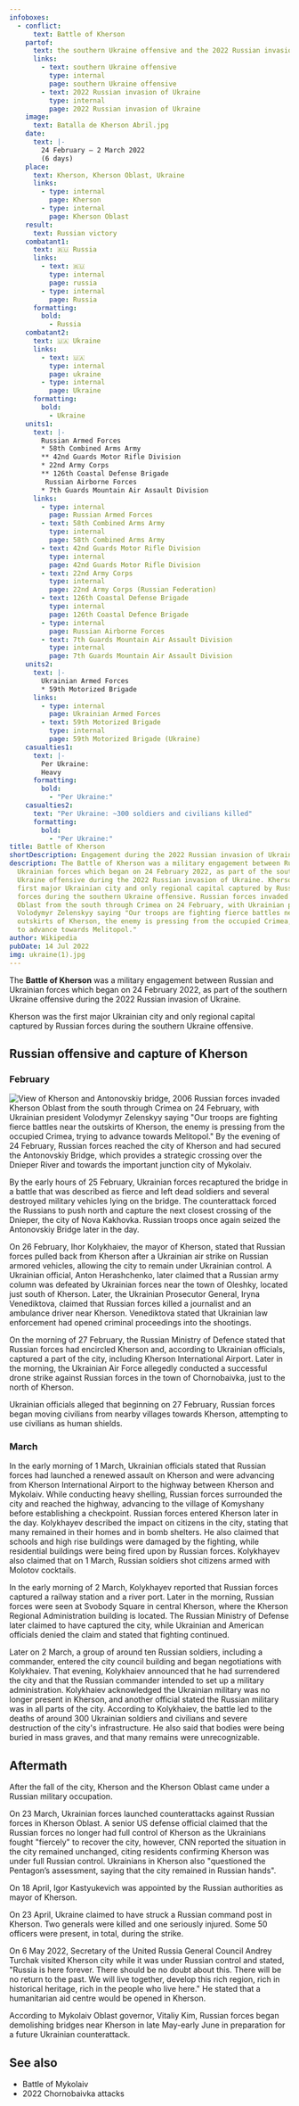 ```yaml
---
infoboxes:
  - conflict:
      text: Battle of Kherson
    partof:
      text: the southern Ukraine offensive and the 2022 Russian invasion of Ukraine
      links:
        - text: southern Ukraine offensive
          type: internal
          page: southern Ukraine offensive
        - text: 2022 Russian invasion of Ukraine
          type: internal
          page: 2022 Russian invasion of Ukraine
    image:
      text: Batalla de Kherson Abril.jpg
    date:
      text: |-
        24 February – 2 March 2022
        (6 days)
    place:
      text: Kherson, Kherson Oblast, Ukraine
      links:
        - type: internal
          page: Kherson
        - type: internal
          page: Kherson Oblast
    result:
      text: Russian victory
    combatant1:
      text: 🇷🇺 Russia
      links:
        - text: 🇷🇺
          type: internal
          page: russia
        - type: internal
          page: Russia
      formatting:
        bold:
          - Russia
    combatant2:
      text: 🇺🇦 Ukraine
      links:
        - text: 🇺🇦
          type: internal
          page: ukraine
        - type: internal
          page: Ukraine
      formatting:
        bold:
          - Ukraine
    units1:
      text: |-
        Russian Armed Forces
        * 58th Combined Arms Army
        ** 42nd Guards Motor Rifle Division 
        * 22nd Army Corps
        ** 126th Coastal Defense Brigade 
         Russian Airborne Forces
        * 7th Guards Mountain Air Assault Division
      links:
        - type: internal
          page: Russian Armed Forces
        - text: 58th Combined Arms Army
          type: internal
          page: 58th Combined Arms Army
        - text: 42nd Guards Motor Rifle Division
          type: internal
          page: 42nd Guards Motor Rifle Division
        - text: 22nd Army Corps
          type: internal
          page: 22nd Army Corps (Russian Federation)
        - text: 126th Coastal Defense Brigade
          type: internal
          page: 126th Coastal Defence Brigade
        - type: internal
          page: Russian Airborne Forces
        - text: 7th Guards Mountain Air Assault Division
          type: internal
          page: 7th Guards Mountain Air Assault Division
    units2:
      text: |-
        Ukrainian Armed Forces
        * 59th Motorized Brigade
      links:
        - type: internal
          page: Ukrainian Armed Forces
        - text: 59th Motorized Brigade
          type: internal
          page: 59th Motorized Brigade (Ukraine)
    casualties1:
      text: |-
        Per Ukraine:
        Heavy
      formatting:
        bold:
          - "Per Ukraine:"
    casualties2:
      text: "Per Ukraine: ~300 soldiers and civilians killed"
      formatting:
        bold:
          - "Per Ukraine:"
title: Battle of Kherson
shortDescription: Engagement during the 2022 Russian invasion of Ukraine
description: The Battle of Kherson was a military engagement between Russian and
  Ukrainian forces which began on 24 February 2022, as part of the southern
  Ukraine offensive during the 2022 Russian invasion of Ukraine. Kherson was the
  first major Ukrainian city and only regional capital captured by Russian
  forces during the southern Ukraine offensive. Russian forces invaded Kherson
  Oblast from the south through Crimea on 24 February, with Ukrainian president
  Volodymyr Zelenskyy saying "Our troops are fighting fierce battles near the
  outskirts of Kherson, the enemy is pressing from the occupied Crimea, trying
  to advance towards Melitopol."
author: Wikipedia
pubDate: 14 Jul 2022
img: ukraine(1).jpg
---
```


The **Battle of Kherson** was a military engagement between Russian and Ukrainian forces which began on 24 February 2022, as part of the southern Ukraine offensive during the 2022 Russian invasion of Ukraine.

Kherson was the first major Ukrainian city and only regional capital captured by Russian forces during the southern Ukraine offensive.

## Russian offensive and capture of Kherson

### February

![View of Kherson and Antonovskiy bridge, 2006](https://wikipedia.org/wiki/Special:Redirect/file/View_of_Kherson_and_Antonovskiy_bridge%2C_2006.jpg?)
Russian forces invaded Kherson Oblast from the south through Crimea on 24 February, with Ukrainian president Volodymyr Zelenskyy saying "Our troops are fighting fierce battles near the outskirts of Kherson, the enemy is pressing from the occupied Crimea, trying to advance towards Melitopol." By the evening of 24 February, Russian forces reached the city of Kherson and had secured the Antonovskiy Bridge, which provides a strategic crossing over the Dnieper River and towards the important junction city of Mykolaiv.

By the early hours of 25 February, Ukrainian forces recaptured the bridge in a battle that was described as fierce and left dead soldiers and several destroyed military vehicles lying on the bridge. The counterattack forced the Russians to push north and capture the next closest crossing of the Dnieper, the city of Nova Kakhovka. Russian troops once again seized the Antonovskiy Bridge later in the day.

On 26 February, Ihor Kolykhaiev, the mayor of Kherson, stated that Russian forces pulled back from Kherson after a Ukrainian air strike on Russian armored vehicles, allowing the city to remain under Ukrainian control. A Ukrainian official, Anton Herashchenko, later claimed that a Russian army column was defeated by Ukrainian forces near the town of Oleshky, located just south of Kherson. Later, the Ukrainian Prosecutor General, Iryna Venediktova, claimed that Russian forces killed a journalist and an ambulance driver near Kherson. Venediktova stated that Ukrainian law enforcement had opened criminal proceedings into the shootings.

On the morning of 27 February, the Russian Ministry of Defence stated that Russian forces had encircled Kherson and, according to Ukrainian officials, captured a part of the city, including Kherson International Airport. Later in the morning, the Ukrainian Air Force allegedly conducted a successful drone strike against Russian forces in the town of Chornobaivka, just to the north of Kherson.

Ukrainian officials alleged that beginning on 27 February, Russian forces began moving civilians from nearby villages towards Kherson, attempting to use civilians as human shields.

### March

In the early morning of 1 March, Ukrainian officials stated that Russian forces had launched a renewed assault on Kherson and were advancing from Kherson International Airport to the highway between Kherson and Mykolaiv. While conducting heavy shelling, Russian forces surrounded the city and reached the highway, advancing to the village of Komyshany before establishing a checkpoint. Russian forces entered Kherson later in the day. Kolykhayev described the impact on citizens in the city, stating that many remained in their homes and in bomb shelters. He also claimed that schools and high rise buildings were damaged by the fighting, while residential buildings were being fired upon by Russian forces. Kolykhayev also claimed that on 1 March, Russian soldiers shot citizens armed with Molotov cocktails.

In the early morning of 2 March, Kolykhayev reported that Russian forces captured a railway station and a river port. Later in the morning, Russian forces were seen at Svobody Square in central Kherson, where the Kherson Regional Administration building is located. The Russian Ministry of Defense later claimed to have captured the city, while Ukrainian and American officials denied the claim and stated that fighting continued.

Later on 2 March, a group of around ten Russian soldiers, including a commander, entered the city council building and began negotiations with Kolykhaiev. That evening, Kolykhaiev announced that he had surrendered the city and that the Russian commander intended to set up a military administration. Kolykhaiev acknowledged the Ukrainian military was no longer present in Kherson, and another official stated the Russian military was in all parts of the city. According to Kolykhaiev, the battle led to the deaths of around 300 Ukrainian soldiers and civilians and severe destruction of the city's infrastructure. He also said that bodies were being buried in mass graves, and that many remains were unrecognizable.

## Aftermath

After the fall of the city, Kherson and the Kherson Oblast came under a Russian military occupation.

On 23 March, Ukrainian forces launched counterattacks against Russian forces in Kherson Oblast. A senior US defense official claimed that the Russian forces no longer had full control of Kherson as the Ukrainians fought "fiercely" to recover the city, however, CNN reported the situation in the city remained unchanged, citing residents confirming Kherson was under full Russian control. Ukrainians in Kherson also "questioned the Pentagon’s assessment, saying that the city remained in Russian hands".

On 18 April, Igor Kastyukevich was appointed by the Russian authorities as mayor of Kherson.

On 23 April, Ukraine claimed to have struck a Russian command post in Kherson. Two generals were killed and one seriously injured. Some 50 officers were present, in total, during the strike.

On 6 May 2022, Secretary of the United Russia General Council Andrey Turchak visited Kherson city while it was under Russian control and stated, "Russia is here forever. There should be no doubt about this. There will be no return to the past. We will live together, develop this rich region, rich in historical heritage, rich in the people who live here." He stated that a humanitarian aid centre would be opened in Kherson.

According to Mykolaiv Oblast governor, Vitaliy Kim, Russian forces began demolishing bridges near Kherson in late May-early June in preparation for a future Ukrainian counterattack.

## See also

- Battle of Mykolaiv
- 2022 Chornobaivka attacks


